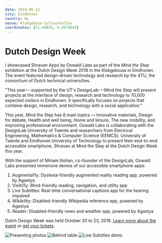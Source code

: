 ```yaml
---
date: 2019-06-12
city: Eindhoven
country: NL
venue: Klokgebouw Cultuurhallen
coordinates: [51.44845, 5.4579645]
---
```


# Dutch Design Week

I showcased Shravan Apps by Oswald Labs as part of the _Mind the Step_ exhibition at the Dutch Design Week 2018 in the Klokgebouw in Eindhoven. The event featured design-driven technology and research by the 4TU, the consortium of Dutch technical universities.

"This year---supported by the UT's DesignLab---Mind the Step will present projects at the interface of design, research and technology to 70,000 expected visitors in Eindhoven. It specifically focuses on projects that combine design, research, and technology with a social application."

This year, Mind the Step has 6 main topics — Innovative materials, Design for debate, Health and well being, Home and leisure, The new mobility, and Improving professional environment. Oswald Labs is collaborating with the DesignLab University of Twente and researchers from Electrical Engineering, Mathematics & Computer Science (EEMCS), University of Twente and Eindhoven University of Technology to present their end-to-end accessible smartphone, Shravan at Mind the Step at the Dutch Design Week this year.

With the support of Miriam Iliohan, co-founder of the DesignLab, Oswald Labs presented immersive demos of our accessible smartphone apps:

1. Augmenta11y: Dyslexia-friendly augmented reality reading app, powered by Agastya
2. Visib11y: Blind-friendly reading, navigation, and utility app
3. Live Subtitles: Real-time conversational captions app for the hearing impaired
4. Wikibility: Disabled-friendly Wikipedia reference app, powered by Agastya
5. Reader: Disabled-friendly news and weather app, powered by Agastya

Dutch Design Week was held October 20 to 23, 2018. [Learn more about the event](http://www.mindthestep.nl/) or [get your tickets](http://www.ddw.nl/en/page/ddw-tickets-def).

![Presenting photos](https://user-images.githubusercontent.com/2841780/97719839-8e2fca00-1aed-11eb-869e-3201b7b7dfd0.jpg)
![Behind table](https://user-images.githubusercontent.com/2841780/97719842-8ec86080-1aed-11eb-8bb4-6742952e6e1a.jpg)
![Live Subtitles demo](https://user-images.githubusercontent.com/2841780/97719846-8f60f700-1aed-11eb-940d-eb612812f134.jpg)
